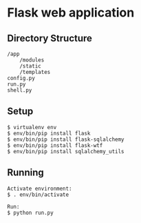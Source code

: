 # Flask web application 

## Directory Structure

	/app
		/modules
		/static	
		/templates
	config.py
	run.py
	shell.py

## Setup

	$ virtualenv env
	$ env/bin/pip install flask
	$ env/bin/pip install flask-sqlalchemy
	$ env/bin/pip install flask-wtf
	$ env/bin/pip install sqlalchemy_utils

## Running
	Activate environment:
	$ . env/bin/activate
	
	Run:
	$ python run.py
